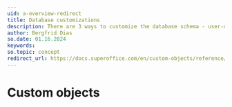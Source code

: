 ```yaml
---
uid: a-overview-redirect
title: Database customizations
description: There are 3 ways to customize the database schema - user-defined fields; extra fields; extra tables
author: Bergfrid Dias
so.date: 01.16.2024
keywords:
so.topic: concept
redirect_url: https://docs.superoffice.com/en/custom-objects/reference/index.html
---
```


# Custom objects
